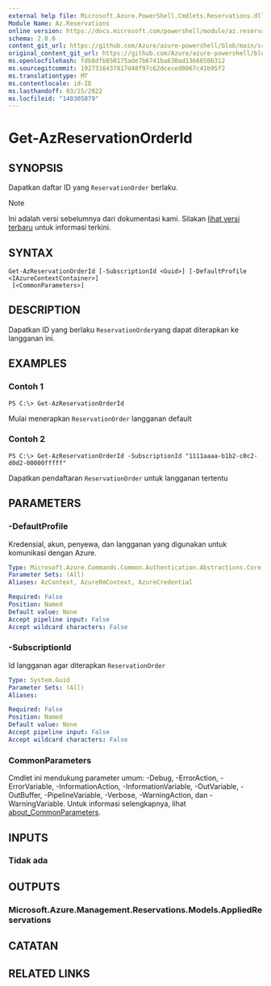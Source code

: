 ```yaml
---
external help file: Microsoft.Azure.PowerShell.Cmdlets.Reservations.dll-Help.xml
Module Name: Az.Reservations
online version: https://docs.microsoft.com/powershell/module/az.reservations/get-azreservationorderid
schema: 2.0.0
content_git_url: https://github.com/Azure/azure-powershell/blob/main/src/Reservations/Reservations/help/Get-AzReservationOrderId.md
original_content_git_url: https://github.com/Azure/azure-powershell/blob/main/src/Reservations/Reservations/help/Get-AzReservationOrderId.md
ms.openlocfilehash: fdb8dfb850175ade7b6741ba630ad1366650b312
ms.sourcegitcommit: 1927316437817d48f97c62dceced0067c41b95f2
ms.translationtype: MT
ms.contentlocale: id-ID
ms.lasthandoff: 03/15/2022
ms.locfileid: "140305879"
---
```

# Get-AzReservationOrderId

## SYNOPSIS
Dapatkan daftar ID yang `ReservationOrder` berlaku.

> [!NOTE]
>Ini adalah versi sebelumnya dari dokumentasi kami. Silakan [lihat versi terbaru](/powershell/module/az.reservations/get-azreservationorderid) untuk informasi terkini.

## SYNTAX

```
Get-AzReservationOrderId [-SubscriptionId <Guid>] [-DefaultProfile <IAzureContextContainer>]
 [<CommonParameters>]
```

## DESCRIPTION
Dapatkan ID yang berlaku `ReservationOrder`yang dapat diterapkan ke langganan ini.

## EXAMPLES

### Contoh 1
```
PS C:\> Get-AzReservationOrderId
```

Mulai menerapkan `ReservationOrder` langganan default

### Contoh 2
```
PS C:\> Get-AzReservationOrderId -SubscriptionId "1111aaaa-b1b2-c0c2-d0d2-00000fffff"
```

Dapatkan pendaftaran `ReservationOrder` untuk langganan tertentu

## PARAMETERS

### -DefaultProfile
Kredensial, akun, penyewa, dan langganan yang digunakan untuk komunikasi dengan Azure.

```yaml
Type: Microsoft.Azure.Commands.Common.Authentication.Abstractions.Core.IAzureContextContainer
Parameter Sets: (All)
Aliases: AzContext, AzureRmContext, AzureCredential

Required: False
Position: Named
Default value: None
Accept pipeline input: False
Accept wildcard characters: False
```

### -SubscriptionId
Id langganan agar diterapkan `ReservationOrder`

```yaml
Type: System.Guid
Parameter Sets: (All)
Aliases:

Required: False
Position: Named
Default value: None
Accept pipeline input: False
Accept wildcard characters: False
```

### CommonParameters
Cmdlet ini mendukung parameter umum: -Debug, -ErrorAction, -ErrorVariable, -InformationAction, -InformationVariable, -OutVariable, -OutBuffer, -PipelineVariable, -Verbose, -WarningAction, dan -WarningVariable. Untuk informasi selengkapnya, lihat [about_CommonParameters](http://go.microsoft.com/fwlink/?LinkID=113216).

## INPUTS

### Tidak ada

## OUTPUTS

### Microsoft.Azure.Management.Reservations.Models.AppliedReservations

## CATATAN

## RELATED LINKS

